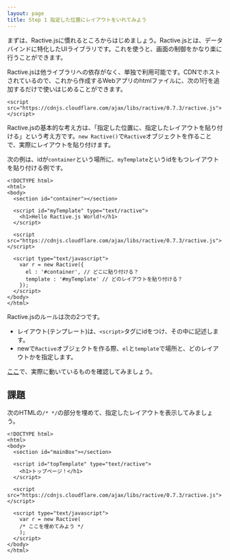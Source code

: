 ```yaml
---
layout: page
title: Step 1 指定した位置にレイアウトをいれてみよう
---
```


まずは、Ractive.jsに慣れるところからはじめましょう。Ractive.jsとは、データバインドに特化したUIライブラリです。これを使うと、画面の制御をかなり楽に行うことができます。

Ractive.jsは他ライブラリへの依存がなく、単独で利用可能です。CDNでホストされているので、これから作成するWebアプリのhtmlファイルに、次の1行を追加するだけで使いはじめることができます。

```
<script src="https://cdnjs.cloudflare.com/ajax/libs/ractive/0.7.3/ractive.js"></script>
```

Ractive.jsの基本的な考え方は、「指定した位置に、指定したレイアウトを貼り付ける」という考え方です。`new Ractive()`で`Ractive`オブジェクトを作ることで、実際にレイアウトを貼り付けます。

次の例は、idが`container`という場所に、`myTemplate`というidをもつレイアウトを貼り付ける例です。

```
<!DOCTYPE html>
<html>
<body>
  <section id="container"></section>
  
  <script id="myTemplate" type="text/ractive">
    <h1>Hello Ractive.js World!</h1>
  </script>

  <script src="https://cdnjs.cloudflare.com/ajax/libs/ractive/0.7.3/ractive.js"></script>

  <script type="text/javascript">
    var r = new Ractive({
      el : '#container', // どこに貼り付ける？
      template : '#myTemplate' // どのレイアウトを貼り付ける？
    });
  </script>
</body>
</html>
```

Ractive.jsのルールは次の2つです。

- レイアウト(テンプレート)は、`<script>`タグにidをつけ、その中に記述します。
- newで`Ractive`オブジェクトを作る際、`el`と`template`で場所と、どのレイアウトかを指定します。

[ここ](./demo.html)で、実際に動いているものを確認してみましょう。

## 課題

次のHTMLの`/* */`の部分を埋めて、指定したレイアウトを表示してみましょう。

```
<!DOCTYPE html>
<html>
<body>
  <section id="mainBox"></section>
  
  <script id="topTemplate" type="text/ractive">
    <h1>トップページ！</h1>
  </script>

  <script src="https://cdnjs.cloudflare.com/ajax/libs/ractive/0.7.3/ractive.js"></script>

  <script type="text/javascript">
    var r = new Ractive(
    /* ここを埋めてみよう */
    );
  </script>
</body>
</html>
```